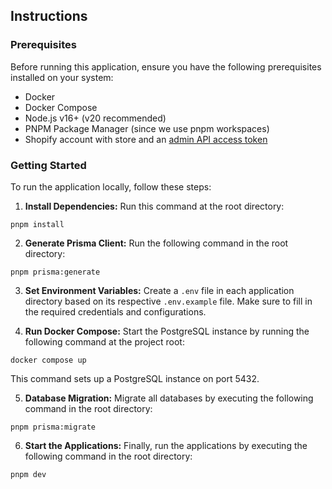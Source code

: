 ## Instructions

### Prerequisites

Before running this application, ensure you have the following prerequisites installed on your system:

- Docker
- Docker Compose
- Node.js v16+ (v20 recommended)
- PNPM Package Manager (since we use pnpm workspaces)
- Shopify account with store and an [admin API access token](https://help.plytix.com/en/getting-api-credentials-from-your-shopify-store)

### Getting Started

To run the application locally, follow these steps:

1. **Install Dependencies:** Run this command at the root directory:

```
pnpm install
```

2. **Generate Prisma Client:** Run the following command in the root directory:

```
pnpm prisma:generate
```

3. **Set Environment Variables:** Create a `.env` file in each application directory based on its respective `.env.example` file. Make sure to fill in the required credentials and configurations.

4. **Run Docker Compose:** Start the PostgreSQL instance by running the following command at the project root:

```
docker compose up
```

This command sets up a PostgreSQL instance on port 5432.

5. **Database Migration:** Migrate all databases by executing the following command in the root directory:

```
pnpm prisma:migrate
```

6. **Start the Applications:** Finally, run the applications by executing the following command in the root directory:

```
pnpm dev
```
